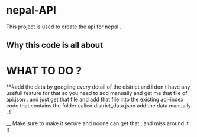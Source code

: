 # nepal-API

This project is used to create the api for nepal .

## Why this code is all about

# WHAT TO DO ?

\*\*#add the data by googling every detail of the district and i don't have any usefull feature for that so you need to add manually and get me that file of api.json .
and just get that file and add that file into the existing aqi-index code that contains the folder called district_data.json add the data manually . !

\_\_ Make sure to make it secure and noone can get that , and miss around it !!
